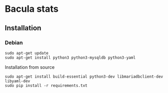 # Bacula stats

## Installation

### Debian

```
sudo apt-get update
sudo apt-get install python3 python3-mysqldb python3-yaml
```

Installation from source

```
sudo apt-get install build-essential python3-dev libmariadbclient-dev libyaml-dev
sudo pip install -r requirements.txt
```

